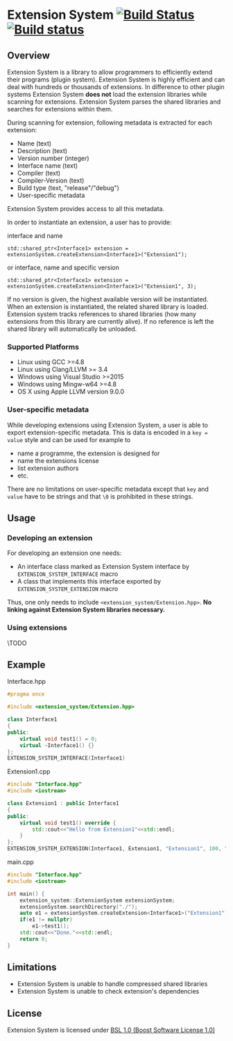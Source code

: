 # Extension System [![Build Status](https://travis-ci.org/tptb/extension_system.svg?branch=master)](https://travis-ci.org/tptb/extension_system) [![Build status](https://ci.appveyor.com/api/projects/status/5cydq9lah0bj2d0m/branch/master?svg=true)](https://ci.appveyor.com/project/tptb/extension-system/branch/master)

## Overview

Extension System is a library to allow programmers to efficiently extend their programs (plugin system).
Extension System is highly efficient and can deal with hundreds or thousands of extensions. In difference to other plugin systems Extension System **does not** load the extension libraries while scanning for extensions. Extension System parses the shared libraries and searches for extensions within them.

During scanning for extension, following metadata is extracted for each extension:

* Name (text)
* Description (text)
* Version number (integer)
* Interface name (text)
* Compiler (text)
* Compiler-Version (text)
* Build type (text, "release"/"debug")
* User-specific metadata

Extension System provides access to all this metadata.

In order to instantiate an extension, a user has to provide:

interface and name

    std::shared_ptr<Interface1> extension = extensionSystem.createExtension<Interface1>("Extension1");

or interface, name and specific version

    std::shared_ptr<Interface1> extension = extensionSystem.createExtension<Interface1>("Extension1", 3);

If no version is given, the highest available version will be instantiated.
When an extension is instantiated, the related shared library is loaded. Extension system tracks references to shared libraries (how many extensions from this library are currently alive). If no reference is left the shared library will automatically be unloaded.

### Supported Platforms

* Linux using GCC >=4.8
* Linux using Clang/LLVM >= 3.4
* Windows using Visual Studio >=2015
* Windows using Mingw-w64 >=4.8
* OS X using Apple LLVM version 9.0.0

### User-specific metadata
While developing extensions using Extension System, a user is able to export extension-specific metadata.
This is data is encoded in a `key = value` style and can be used for example to

* name a programme, the extension is designed for
* name the extensions license
* list extension authors
* etc.

There are no limitations on user-specific metadata except that `key` and `value` have to be strings and that `\0` is prohibited in these strings.

## Usage

### Developing an extension

For developing an extension one needs:

* An interface class marked as Extension System interface by `EXTENSION_SYSTEM_INTERFACE` macro
* A class that implements this interface exported by `EXTENSION_SYSTEM_EXTENSION` macro

Thus, one only needs to include `<extension_system/Extension.hpp>`. **No linking against Extension System libraries necessary.**

### Using extensions

\TODO

## Example

Interface.hpp
```C++
#pragma once

#include <extension_system/Extension.hpp>

class Interface1
{
public:
    virtual void test1() = 0;
    virtual ~Interface1() {}
};
EXTENSION_SYSTEM_INTERFACE(Interface1)
```

Extension1.cpp
```C++
#include "Interface.hpp"
#include <iostream>

class Extension1 : public Interface1
{
public:
    virtual void test1() override {
        std::cout<<"Hello from Extension1"<<std::endl;
    }
};
EXTENSION_SYSTEM_EXTENSION(Interface1, Extension1, "Extension1", 100, "extension 1 for testing purposes (Version 100)", "")
```

main.cpp
```C++
#include "Interface.hpp"
#include <iostream>

int main() {
    extension_system::ExtensionSystem extensionSystem;
    extensionSystem.searchDirectory("./");
    auto e1 = extensionSystem.createExtension<Interface1>("Extension1");
    if(e1 != nullptr)
        e1->test1();
    std::cout<<"Done."<<std::endl;
    return 0;
}
```

## Limitations

* Extension System is unable to handle compressed shared libraries
* Extension System is unable to check extension's dependencies

## License
Extension System is licensed under [BSL 1.0 (Boost Software License 1.0)](LICENSE_1_0.txt)
